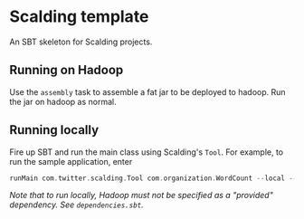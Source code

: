 Scalding template
=================

An SBT skeleton for Scalding projects.

Running on Hadoop
-----------------

Use the `assembly` task to assemble a fat jar to be deployed to hadoop. Run the
jar on hadoop as normal.

Running locally
---------------

Fire up SBT and run the main class using Scalding's `Tool`. For example, to
run the sample application, enter
```scala
runMain com.twitter.scalding.Tool com.organization.WordCount --local --input "README" --output "output.txt"
```

*Note that to run locally, Hadoop must not be specified as a "provided"
dependency. See `dependencies.sbt`.*
